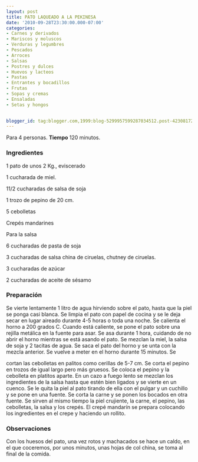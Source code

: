 ```yaml
---
layout: post
title: PATO LAQUEADO A LA PEKINESA
date: '2010-09-28T23:30:00.000-07:00'
categories:
- Carnes y derivados
- Mariscos y moluscos
- Verduras y legumbres
- Pescados
- Arroces
- Salsas
- Postres y dulces
- Huevos y lacteos
- Pastas
- Entrantes y bocadillos
- Frutas
- Sopas y cremas
- Ensaladas
- Setas y hongos
 

blogger_id: tag:blogger.com,1999:blog-5299957599287034512.post-423081725016062452
---
```


Para 4 personas.
<b>Tiempo</b> 120 minutos.

<h3>Ingredientes</h3>

1 pato de unos 2 Kg., eviscerado

1 cucharada de miel.

11/2 cucharadas de salsa de soja

1 trozo de pepino de 20 cm.

5 cebolletas

Crepés mandarines

Para la salsa

6 cucharadas de pasta de soja

3 cucharadas de salsa china de ciruelas, chutney de ciruelas.

3 cucharadas de azúcar

2 cucharadas de aceite de sésamo

<h3>Preparación</h3>

Se vierte lentamente 1 litro de agua hirviendo sobre el pato, hasta que la piel se ponga casi blanca. Se limpia el pato con papel de cocina y se le deja secar en lugar aireado durante 4-5 horas o toda una noche. Se calienta el horno a 200 grados C. Cuando está caliente, se pone el pato sobre una rejilla metálica en la fuente para asar. Se asa durante 1 hora, cuidando de no abrir el horno mientras se está asando el pato. Se mezclan la miel, la salsa de soja y 2 tacitas de agua. Se saca el pato del horno y se unta con la mezcla anterior. Se vuelve a meter en el horno durante 15 minutos. Se

cortan las cebolletas en palitos como cerillas de 5-7 cm. Se corta el pepino en trozos de igual largo pero más gruesos. Se coloca el pepino y la cebolleta en platitos aparte. En un cazo a fuego lento se mezclan los ingredientes de la salsa hasta que estén bien ligados y se vierte en un cuenco. Se le quita la piel al pato tirando de ella con el pulgar y un cuchillo y se pone en una fuente. Se corta la carne y se ponen los bocados en otra fuente. Se sirven al mismo tiempo la piel crujiente, la carne, el pepino, las cebolletas, la salsa y los crepés. El crepé mandarín se prepara colocando los ingredientes en el crepe y haciendo un rollito.

<h3>Observaciones</h3>

Con los huesos del pato, una vez rotos y machacados se hace un caldo, en el que coceremos, por unos minutos, unas hojas de col china, se toma al final de la comida.

